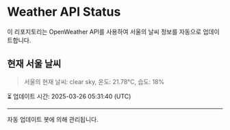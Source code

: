 
# Weather API Status

이 리포지토리는 OpenWeather API를 사용하여 서울의 날씨 정보를 자동으로 업데이트합니다.

## 현재 서울 날씨
> 서울의 현재 날씨: clear sky, 온도: 21.78°C, 습도: 18%

⏳ 업데이트 시간: 2025-03-26 05:31:40 (UTC)

---
자동 업데이트 봇에 의해 관리됩니다.
